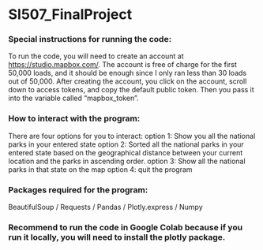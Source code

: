 # SI507_FinalProject

### Special instructions for running the code:

To run the code, you will need to create an account at https://studio.mapbox.com/. The account is free of charge for the first 50,000 loads, and it should be enough since I only ran less than 30 loads out of 50,000. After creating the account, you click on the account, scroll down to access tokens, and copy the default public token. Then you pass it into the variable called “mapbox_token”.

### How to interact with the program:

There are four options for you to interact:
option 1: Show you all the national parks in your entered state
option 2: Sorted all the national parks in your entered state based on the geographical distance between your current location and the parks in ascending order.
option 3: Show all the national parks in that state on the map
option 4: quit the program

### Packages required for the program: 

BeautifulSoup / Requests / Pandas / Plotly.express / Numpy

### Recommend to run the code in Google Colab because if you run it locally, you will need to install the plotly package.
